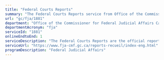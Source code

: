 ```yaml
---
title: "Federal Courts Reports"
summary: "The Federal Courts Reports service from Office of the Commissioner for Federal Judicial Affairs Canada is available end-to-end online, according to the GC Service Inventory."
url: "gc/fja/1881"
department: "Office of the Commissioner for Federal Judicial Affairs Canada"
departmentAcronym: "fja"
serviceId: "1881"
onlineEndtoEnd: 1
serviceDescription: "The Federal Courts Reports are the official reports of the decisions of the Federal Court of Appeal and of the Federal Court. They are published pursuant to section 58 of the Federal Courts Act. Selected decisions are published in both official languages (in a side-by-side format) and undergo a thorough editorial process. This process includes copy editing and citation verification, the preparation of headnotes and captions, and translation accuracy confirmation."
serviceUrl: "https://www.fja-cmf.gc.ca/reports-recueil/index-eng.html"
programDescription: "Federal Judicial Affairs"
---
```

